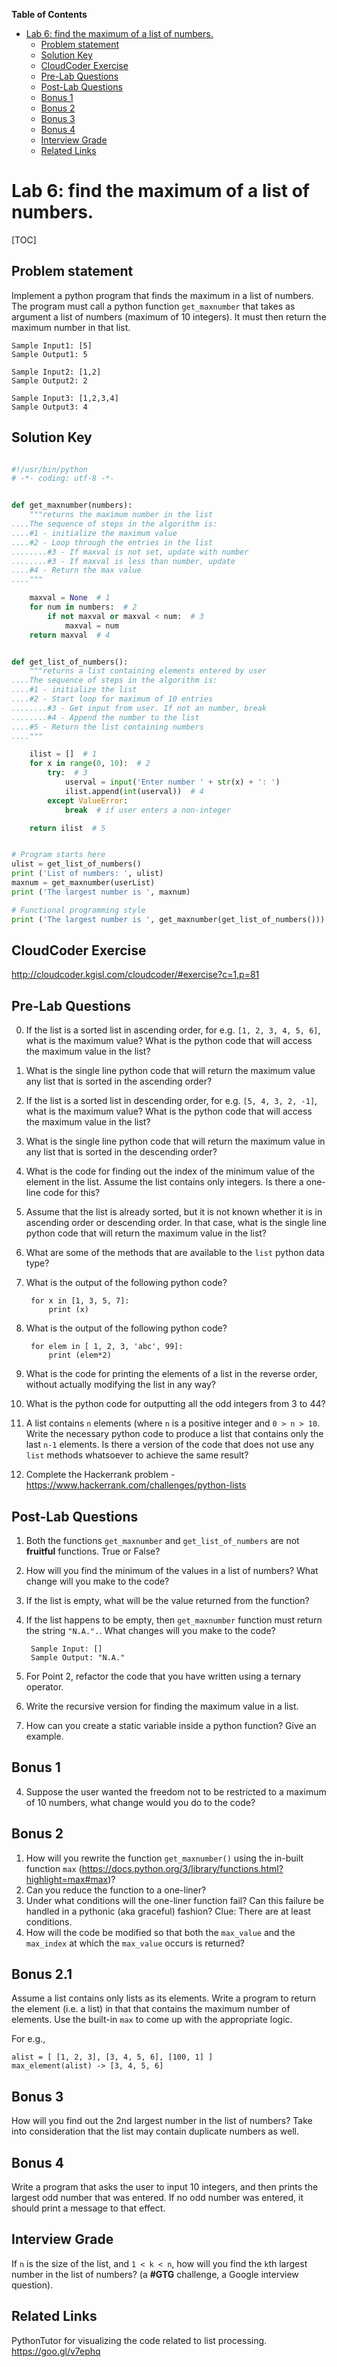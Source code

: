 
**Table of Contents**

* [Lab 6: find the maximum of a list of numbers.](#lab-6-find-the-maximum-of-a-list-of-numbers)  
	* [Problem statement](#problem-statement)  
	* [Solution Key](#solution-key)  
	* [CloudCoder Exercise](#cloudcoder-exercise)  
	* [Pre-Lab Questions](#pre-lab-questions)  
	* [Post-Lab Questions](#post-lab-questions)  
	* [Bonus 1](#bonus-1)  
	* [Bonus 2](#bonus-2)  
	* [Bonus 3](#bonus-3)  
	* [Bonus 4](#bonus-4)  
	* [Interview Grade](#interview-grade)  
	* [Related Links](#related-links)  


# Lab 6: find the maximum of a list of numbers. 

[TOC]

## Problem statement 

Implement a python program that finds the maximum in a list of numbers. The program must call a python function `get_maxnumber` that takes as argument a list of numbers (maximum of 10 integers). It must then return the maximum number in that list. 

	Sample Input1: [5]
	Sample Output1: 5
	
	Sample Input2: [1,2]
	Sample Output2: 2
	
	Sample Input3: [1,2,3,4]
	Sample Output3: 4


## Solution Key

```python 

#!/usr/bin/python
# -*- coding: utf-8 -*-


def get_maxnumber(numbers):
    """returns the maximum number in the list
....The sequence of steps in the algorithm is:
....#1 - initialize the maximum value
....#2 - Loop through the entries in the list
........#3 - If maxval is not set, update with number
........#3 - If maxval is less than number, update
....#4 - Return the max value
...."""

    maxval = None  # 1
    for num in numbers:  # 2
        if not maxval or maxval < num:  # 3
            maxval = num
    return maxval  # 4


def get_list_of_numbers():
    """returns a list containing elements entered by user
....The sequence of steps in the algorithm is:
....#1 - initialize the list
....#2 - Start loop for maximum of 10 entries
........#3 - Get input from user. If not an number, break
........#4 - Append the number to the list
....#5 - Return the list containing numbers
...."""

    ilist = []  # 1
    for x in range(0, 10):  # 2
        try:  # 3
            userval = input('Enter number ' + str(x) + ': ')
            ilist.append(int(userval))  # 4
        except ValueError:
            break  # if user enters a non-integer

    return ilist  # 5


# Program starts here
ulist = get_list_of_numbers()
print ('List of numbers: ', ulist)
maxnum = get_maxnumber(userList)
print ('The largest number is ', maxnum)

# Functional programming style
print ('The largest number is ', get_maxnumber(get_list_of_numbers()))

```


## CloudCoder Exercise 

http://cloudcoder.kgisl.com/cloudcoder/#exercise?c=1,p=81 


## Pre-Lab Questions 

0. If the list is a sorted list in ascending order, for e.g. `[1, 2, 3, 4, 5, 6]`, what is the maximum value? What is the python code that will access the maximum value in the list? 
1. What is the single line python code that will return the maximum value any list that is sorted in the ascending order? 
1. If the list is a sorted list in descending order, for e.g. `[5, 4, 3, 2, -1]`, what is the maximum value? What is the python code that will access the maximum value in the list? 
2. What is the single line python code that will return the maximum value in any list that is sorted in the descending order? 
3. What is the code for finding out the index of the minimum value of the element in the list. Assume the list contains only integers. Is there a one-line code for this? 
3. Assume that the list is already sorted, but it is not known whether it is in ascending order or descending order. In that case, what is the single line python code that will return the maximum value in the list? 
4. What are some of the methods that are available to the `list` python data type? 
5. What is the output of the following python code?
 
		for x in [1, 3, 5, 7]: 
			print (x) 
		
6. What is the output of the following python code? 
		
		for elem in [ 1, 2, 3, 'abc', 99]: 
			print (elem*2) 

6. What is the code for printing the elements of a list in the reverse order, without actually modifying the list in any way? 

7. What is the python code for outputting all the odd integers from 3 to 44? 

8. A list contains `n` elements (where `n` is a positive integer and  `0 > n > 10`. Write the necessary python code to produce a list that contains only the last `n-1` elements. Is there a version of the code that does not use any `list` methods whatsoever to achieve the same result? 

9. Complete the Hackerrank problem - https://www.hackerrank.com/challenges/python-lists 

## Post-Lab Questions 
1. Both the functions `get_maxnumber` and `get_list_of_numbers` are not **fruitful** functions. True or False? 
1. How will you find the minimum of the values in a list of numbers? What change will you make to the code? 
2. If the list is empty, what will be the value returned from the function? 
3. If the list happens to be empty, then `get_maxnumber` function must return the string `"N.A.".`. What changes will you make to the code? 
		
		Sample Input: []     
		Sample Output: "N.A." 

3. For Point 2, refactor the code that you have written using a ternary operator. 

4. Write the recursive version for finding the maximum value in a list. 

5. How can you create a static variable inside a python function? Give an example. 



## Bonus 1 
4. Suppose the user wanted the freedom not to be restricted to a maximum of 10 numbers, what change would you do to the code? 

## Bonus 2 
1. How will you rewrite the function `get_maxnumber()` using the in-built function `max` (https://docs.python.org/3/library/functions.html?highlight=max#max)? 
2. Can you reduce the function to a one-liner? 
3. Under what conditions will the one-liner function fail? Can this failure be handled in a pythonic (aka graceful) fashion?  Clue: There are at least conditions.
4. How will the code be modified so that both the `max_value` and the `max_index` at which the `max_value` occurs is returned?


## Bonus 2.1 

Assume a list contains only lists as its elements. Write a program to return the element (i.e. a list) in that that contains the maximum number of elements. Use the built-in `max` to come up with the appropriate logic. 

For e.g., 
```
alist = [ [1, 2, 3], [3, 4, 5, 6], [100, 1] ] 
max_element(alist) -> [3, 4, 5, 6]
```



## Bonus 3

How will you find out the 2nd largest number in the list of numbers? Take into consideration that the list may contain duplicate numbers as well. 

## Bonus 4 

Write a program that asks the user to input 10 integers, and then prints the largest odd number that was entered. If no odd number was entered, it should print a message to that effect.

## Interview Grade 
If `n` is the size of the list, and `1 < k < n`, how will you find the `k`th largest number in the list of numbers? (a **#GTG** challenge, a Google interview question).

## Related Links

PythonTutor for visualizing the code related to list processing.  https://goo.gl/v7ephq